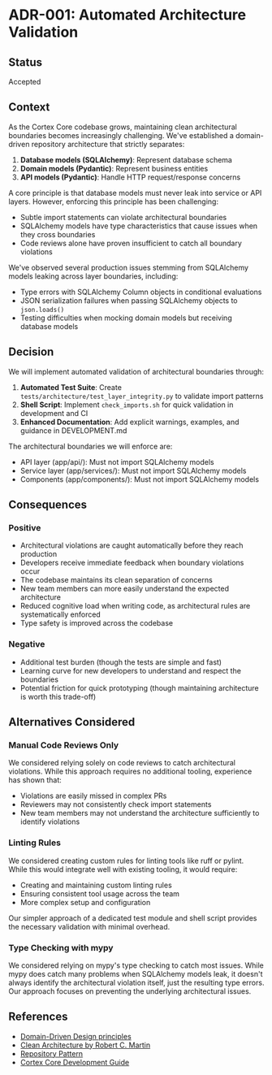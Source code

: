 # ADR-001: Automated Architecture Validation

## Status

Accepted

## Context

As the Cortex Core codebase grows, maintaining clean architectural boundaries becomes increasingly challenging. We've established a domain-driven repository architecture that strictly separates:

1. **Database models (SQLAlchemy)**: Represent database schema
2. **Domain models (Pydantic)**: Represent business entities
3. **API models (Pydantic)**: Handle HTTP request/response concerns

A core principle is that database models must never leak into service or API layers. However, enforcing this principle has been challenging:

- Subtle import statements can violate architectural boundaries
- SQLAlchemy models have type characteristics that cause issues when they cross boundaries
- Code reviews alone have proven insufficient to catch all boundary violations

We've observed several production issues stemming from SQLAlchemy models leaking across layer boundaries, including:
- Type errors with SQLAlchemy Column objects in conditional evaluations
- JSON serialization failures when passing SQLAlchemy objects to `json.loads()`
- Testing difficulties when mocking domain models but receiving database models

## Decision

We will implement automated validation of architectural boundaries through:

1. **Automated Test Suite**: Create `tests/architecture/test_layer_integrity.py` to validate import patterns
2. **Shell Script**: Implement `check_imports.sh` for quick validation in development and CI
3. **Enhanced Documentation**: Add explicit warnings, examples, and guidance in DEVELOPMENT.md

The architectural boundaries we will enforce are:
- API layer (app/api/): Must not import SQLAlchemy models
- Service layer (app/services/): Must not import SQLAlchemy models
- Components (app/components/): Must not import SQLAlchemy models

## Consequences

### Positive

- Architectural violations are caught automatically before they reach production
- Developers receive immediate feedback when boundary violations occur
- The codebase maintains its clean separation of concerns
- New team members can more easily understand the expected architecture
- Reduced cognitive load when writing code, as architectural rules are systematically enforced
- Type safety is improved across the codebase

### Negative

- Additional test burden (though the tests are simple and fast)
- Learning curve for new developers to understand and respect the boundaries
- Potential friction for quick prototyping (though maintaining architecture is worth this trade-off)

## Alternatives Considered

### Manual Code Reviews Only

We considered relying solely on code reviews to catch architectural violations. While this approach requires no additional tooling, experience has shown that:
- Violations are easily missed in complex PRs
- Reviewers may not consistently check import statements
- New team members may not understand the architecture sufficiently to identify violations

### Linting Rules

We considered creating custom rules for linting tools like ruff or pylint. While this would integrate well with existing tooling, it would require:
- Creating and maintaining custom linting rules
- Ensuring consistent tool usage across the team
- More complex setup and configuration

Our simpler approach of a dedicated test module and shell script provides the necessary validation with minimal overhead.

### Type Checking with mypy

We considered relying on mypy's type checking to catch most issues. While mypy does catch many problems when SQLAlchemy models leak, it doesn't always identify the architectural violation itself, just the resulting type errors. Our approach focuses on preventing the underlying architectural issues.

## References

- [Domain-Driven Design principles](https://martinfowler.com/bliki/DomainDrivenDesign.html)
- [Clean Architecture by Robert C. Martin](https://blog.cleancoder.com/uncle-bob/2012/08/13/the-clean-architecture.html)
- [Repository Pattern](https://martinfowler.com/eaaCatalog/repository.html)
- [Cortex Core Development Guide](../DEVELOPMENT.md)